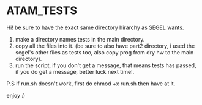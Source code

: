 # ATAM_TESTS
Hi!
be sure to have the exact same directory hirarchy as SEGEL wants.
1)	make a directory names tests in the main directory.
2) 	copy all the files into it. (be sure to also have part2 directory, i used the segel's 		other files as tests too, also copy prog from dry hw to the main directory).
3) 	run the script, if you don't get a message, that means tests has passed, if you do get 		a message, better luck next time!.

P.S if run.sh doesn't work, first do chmod +x run.sh then have at it.

enjoy :)
